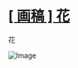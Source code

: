 # [[ 画稿 ] 花](https://github.com/myogg/Gitblog/issues/10)

花

![Image](https://github.com/user-attachments/assets/eaa0b37a-d17b-4f35-bde1-76510ef91481)